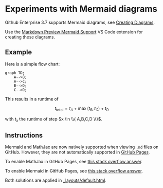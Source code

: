 # Experiments with Mermaid diagrams

Github Enterprise 3.7 supports Mermaid diagrams, see [Creating Diagrams](https://docs.github.com/en/enterprise-server@3.7/get-started/writing-on-github/working-with-advanced-formatting/creating-diagrams).

Use the [Markdown Preview Mermaid Support](https://marketplace.visualstudio.com/items?itemName=bierner.markdown-mermaid) VS Code extension for creating these diagrams.

## Example

Here is a simple flow chart:

```mermaid
graph TD;
    A-->B;
    A-->C;
    B-->D;
    C-->D;
```

This results in a runtime of 

$$t_\text{total} = t_A+\max(t_B,t_C) + t_D$$

with $t_x$ the runtime of step $x \in \\{ A,B,C,D \\}$.

## Instructions

Mermaid and MathJax are now natively supported when viewing `.md` files on GitHub. However, they are not automatically supported in [GitHub Pages](https://ralfhandl.github.io/mermaid-diagrams/). 

To enable MathJax in GitHub Pages, see [this stack overflow answer](https://stackoverflow.com/a/72931039).

To enable Mermaid in GitHub Pages, see [this stack overflow answer](https://stackoverflow.com/a/53893998).

Both solutions are applied in [_layouts/default.html](_layouts/default.html).
